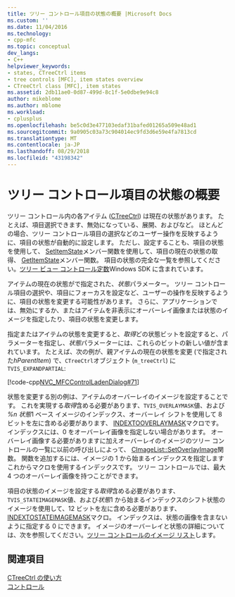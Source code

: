 ```yaml
---
title: ツリー コントロール項目の状態の概要 |Microsoft Docs
ms.custom: ''
ms.date: 11/04/2016
ms.technology:
- cpp-mfc
ms.topic: conceptual
dev_langs:
- C++
helpviewer_keywords:
- states, CTreeCtrl items
- tree controls [MFC], item states overview
- CTreeCtrl class [MFC], item states
ms.assetid: 2db11ae0-0d87-499d-8c1f-5e0dbe9e94c8
author: mikeblome
ms.author: mblome
ms.workload:
- cplusplus
ms.openlocfilehash: be5c0d3e477103edaf31bafed01265a509e48ad1
ms.sourcegitcommit: 9a0905c03a73c904014ec9fd3d6e59e4fa7813cd
ms.translationtype: MT
ms.contentlocale: ja-JP
ms.lasthandoff: 08/29/2018
ms.locfileid: "43198342"
---
```

# <a name="tree-control-item-states-overview"></a>ツリー コントロール項目の状態の概要
ツリー コントロール内の各アイテム ([CTreeCtrl](../mfc/reference/ctreectrl-class.md)) は現在の状態があります。 たとえば、項目選択できます、無効になっている、展開、およびなど。 ほとんどの場合、ツリー コントロール項目の選択などのユーザー操作を反映するように、項目の状態が自動的に設定します。 ただし、設定することも、項目の状態を使用して、 [SetItemState](../mfc/reference/ctreectrl-class.md#setitemstate)メンバー関数を使用して、項目の現在の状態の取得、 [GetItemState](../mfc/reference/ctreectrl-class.md#getitemstate)メンバー関数。 項目の状態の完全な一覧を参照してください。[ツリー ビュー コントロール定数](/windows/desktop/Controls/tree-view-control-item-states)Windows SDK に含まれています。  
  
 アイテムの現在の状態がで指定された、*状態*パラメーター。 ツリー コントロール項目の選択や、項目にフォーカスを設定など、ユーザーの操作を反映するように、項目の状態を変更する可能性があります。 さらに、アプリケーションでは、無効にするか、またはアイテムを非表示にオーバーレイ画像または状態のイメージを指定したり、項目の状態を変更します。  
  
 指定またはアイテムの状態を変更すると、*取得*どの状態ビットを設定すると、パラメーターを指定し、*状態*パラメーターには、これらのビットの新しい値が含まれています。 たとえば、次の例が、親アイテムの現在の状態を変更 (で指定された*hParentItem*) で、`CTreeCtrl`オブジェクト (`m_treeCtrl`) に`TVIS_EXPANDPARTIAL`:  
  
 [!code-cpp[NVC_MFCControlLadenDialog#71](../mfc/codesnippet/cpp/tree-control-item-states-overview_1.cpp)]  
  
 状態を変更する別の例は、アイテムのオーバーレイのイメージを設定することです。 これを実現する*取得*含める必要があります、`TVIS_OVERLAYMASK`値、および *%n 状態*1 ベース イメージのインデックス、オーバーレイ シフトを使用して 8 ビットを左に含める必要があります、 [INDEXTOOVERLAYMASK](/windows/desktop/api/commctrl/nf-commctrl-indextooverlaymask)マクロです。 インデックスには、0 をオーバーレイ画像を指定しない場合があります。 オーバーレイ画像する必要がありますに加えオーバーレイのイメージのツリー コントロールの一覧に以前の呼び出しによって、 [CImageList::SetOverlayImage](../mfc/reference/cimagelist-class.md#setoverlayimage)関数。 関数を追加するには、イメージの 1 から始まるインデックスを指定しますこれからマクロを使用するインデックスです。 ツリー コントロールでは、最大 4 つのオーバーレイ画像を持つことができます。  
  
 項目の状態のイメージを設定する*取得*含める必要があります、`TVIS_STATEIMAGEMASK`値、および*状態*1 から始まるインデックスのシフト状態のイメージを使用して、12 ビットを左に含める必要があります、 [INDEXTOSTATEIMAGEMASK](/windows/desktop/api/commctrl/nf-commctrl-indextostateimagemask)マクロ。 インデックスは、状態の画像を含まないように指定する 0 にできます。 イメージのオーバーレイと状態の詳細については、次を参照してください。[ツリー コントロールのイメージ リスト](../mfc/tree-control-image-lists.md)します。  
  
## <a name="see-also"></a>関連項目  
 [CTreeCtrl の使い方](../mfc/using-ctreectrl.md)   
 [コントロール](../mfc/controls-mfc.md)

